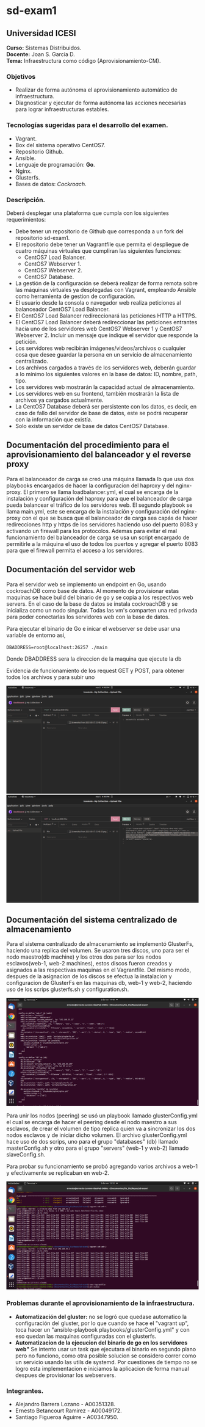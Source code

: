 # sd-exam1
  
## Universidad ICESI  
**Curso:** Sistemas Distribuidos.  
**Docente:** Joan S. Garcia D.  
**Tema:** Infraestructura como código (Aprovisionamiento-CM).  


### **Objetivos**  
- Realizar de forma autónoma el aprovisionamiento automático de infraestructura.  
- Diagnosticar y ejecutar de forma autónoma las acciones necesarias para lograr infraestructuras estables.  

### **Tecnologías sugeridas para el desarrollo del examen.**   
- Vagrant.  
- Box del sistema operativo CentOS7.  
- Repositorio Github.  
- Ansible.  
- Lenguaje de programación:  __Go__.  
- Nginx.  
- Glusterfs.  
- Bases de datos: *Cockroach*.  

### **Descripción.**  
Deberá desplegar una plataforma que cumpla con los siguientes requerimientos:  

- Debe tener un repositorio de Github que corresponda a un fork del repositorio sd-exam1.  
- El repositorio debe tener un Vagrantfile que permita el despliegue de cuatro máquinas virtuales que cumpliran las siguientes funciones:  
  - CentOS7 Load Balancer.  
  - CentOS7 Webserver 1.  
  - CentOS7 Webserver 2.  
  - CentOS7 Database.  
- La gestión de la configuración se deberá realizar de forma remota sobre las máquinas virtuales ya desplegadas con Vagrant, empleando Ansible como herramienta de gestion de configuración.  
- El usuario desde la consola o navegador web realiza peticiones al balanceador CentOS7 Load Balancer.  
- El CentOS7 Load Balancer redireccionará las peticiones HTTP a HTTPS.  
- El CentOS7 Load Balancer deberá redireccionar las peticiones entrantes hacia uno de los servidores web CentOS7 Webserver 1 y CentOS7 Webserver 2. Incluir un mensaje que indique el servidor que responde la petición.  
- Los servidores web recibirán imágenes/videos/archivos o cualquier cosa que desee guardar la persona en un servicio de almacenamiento centralizado.  
- Los archivos cargados a través de los servidores web, deberán guardar a lo mínimo los siguientes valores en la base de datos: ID, nombre, path, tipo.  
- Los servidores web mostrarán la capacidad actual de almacenamiento.  
- Los servidores web en su frontend, también mostrarán la lista de archivos ya cargados actualmente.  
- La CentOS7 Database deberá ser persistente con los datos, es decir, en caso de fallo del servidor de base de datos, este se podrá recuperar con la información que existía.  
- Solo existe un servidor de base de datos CentOS7 Database.  

## Documentación del procedimiento para el aprovisionamiento del balanceador y el reverse proxy 
Para el balanceador de carga se creó una máquina llamada lb que usa dos playbooks encargados de hacer la configuracion del haproxy y del nginx-proxy. El primero se llama loadbalancer.yml, el cual se encarga de la instalación y configuración del haproxy para que el balanceador de carga pueda balancear el tráfico de los servidores web. El segundo playbook se llama main.yml, este se encarga de la instalación y configuración del nginx-proxy con el que se busca que el balanceador de carga sea capás de hacer redirecciones http y https de los servidores haciendo uso del puerto 8083 y activando un firewall para los protocolos.
Ademas para evitar el mal funcionamiento del balanceador de carga se usa un script encargado de permitirle a la máquina el uso de todos los puertos y agregar el puerto 8083 para que el firewall permita el acceso a los servidores.

## Documentación del servidor web

Para el servidor web se implemento un endpoint en Go, usando cockroachDB como base de datos. Al momento de provisionar estas maquinas se hace build del binario de go y se copia a los respectivos web servers. En el caso de la base de datos se instala cockroachDB y se inicializa como un nodo singular. Todas las vm's comparten una red privada para poder conectarlas los servidores web con la base de datos.

Para ejecutar el binario de Go e inicar el webserver se debe usar una variable de entorno asi,

`DBADDRESS=root@localhost:26257 ./main`

Donde DBADDRESS sera la direccion de la maquina que ejecute la db

Evidencia de funcionamiento de los request GET y POST, para obtener todos los archivos y para subir uno

![alt text](https://github.com/NonSenseGuy/sd-exam1/blob/master/img/ss_web.png?raw=true)
![alt text](https://github.com/NonSenseGuy/sd-exam1/blob/master/img/ss_web_2.png?raw=true)

## Documentación del sistema centralizado de almacenamiento

Para el sistema centralizado de almacenamiento se implementó GlusterFs, haciendo una replica del volumen. Se usaron tres discos, uno para ser el nodo maestro(db machine) y los otros dos para ser los nodos esclavos(web-1, web-2 machines), estos discos fueron creados y asignados a las respectivas maquinas en el Vagrantfile. Del mismo modo, despues de la asignacion de los discos se efectua la instalacion y configuracion de GlusterFs en las maquinas db, web-1 y web-2, haciendo uso de los scrips glusterfs.sh y configuration.sh. 

![alt text](https://github.com/NonSenseGuy/sd-exam1/blob/master/img/1?raw=true)

Para unir los nodos (peering) se usó un playbook llamado glusterConfig.yml el cual se encarga de hacer el peering desde el nodo maestro a sus esclavos, de crear el volumen de tipo replica quien va a sincronizar los dos nodos esclavos y de iniciar dicho volumen. El archivo glusterConfig.yml hace uso de dos scrips, uno para el grupo "databases" (db) llamado masterConfig.sh y otro para el grupo "servers" (web-1 y web-2) llamado slaveConfig.sh.

Para probar su funcionamiento se probó agregando varios archivos a web-1 y efectivamente se replicaban en web-2.

![alt text](https://github.com/NonSenseGuy/sd-exam1/blob/master/img/2?raw=true)

### **Problemas durante el aprovisionamiento de la infraestructura.**  
- **Automatización del gluster:** no se logró que quedase automatico la configuración del gluster, por lo que cuando se hace el "vagrant up", toca hacer un "ansible-playbook playbooks/glusterConfig.yml" y con eso quedan las maquinas configuradas con el glusterfs.    
- **Automatizacion de la ejecucion del binario de go en los servidores web"** Se intento usar un task que ejecutara el binario en segundo plano pero no funciono, como otra posible solucion se considero correr como un servicio usando las utils de systemd. Por cuestiones de tiempo no se logro esta implementacion e iniciamos la aplicacion de forma manual despues de provisionar los webservers.

  

### **Integrantes.**
- Alejandro Barrera Lozano - A00351328.  
- Ernesto Betancourt Ramirez - A00049172.  
- Santiago Figueroa Aguirre - A00347950.  

